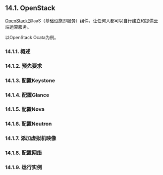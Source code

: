 ## 14.1. OpenStack

[OpenStack](https://www.openstack.org/)是IaaS（基础设施即服务）组件，让任何人都可以自行建立和提供云端运算服务。

以OpenStack Ocata为例。

### 14.1.1. 概述















### 14.1.2. 预先要求
### 14.1.3. 配置Keystone
### 14.1.4. 配置Glance
### 14.1.5. 配置Nova
### 14.1.6. 配置Neutron
### 14.1.7. 添加虚拟机映像
### 14.1.8. 配置网络
### 14.1.9. 运行实例












